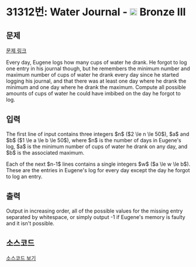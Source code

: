 # 31312번: Water Journal - <img src="https://static.solved.ac/tier_small/3.svg" style="height:20px" /> Bronze III

<!-- performance -->

<!-- 문제 제출 후 깃허브에 푸시를 했을 때 제출한 코드의 성능이 입력될 공간입니다.-->

<!-- end -->

## 문제

[문제 링크](https://boj.kr/31312)


<p>Every day, Eugene logs how many cups of water he drank. He forgot to log one entry in his journal though, but he remembers the minimum number and maximum number of cups of water he drank every day since he started logging his journal, and that there was at least one day where he drank the minimum and one day where he drank the maximum. Compute all possible amounts of cups of water he could have imbibed on the day he forgot to log.</p>



## 입력


<p>The first line of input contains three integers $n$ ($2 \le n \le 50$), $a$ and $b$ ($1 \le a \le b \le 50$), where $n$ is the number of days in Eugene's log, $a$ is the minimum number of cups of water he drank on any day, and $b$ is the associated maximum.</p>

<p>Each of the next $n-1$ lines contains a single integers $w$ ($a \le w \le b$). These are the entries in Eugene's log for every day except the day he forgot to log an entry. </p>



## 출력


<p>Output in increasing order, all of the possible values for the missing entry separated by whitespace, or simply output -1 if Eugene's memory is faulty and it isn't possible. </p>



## 소스코드

[소스코드 보기](Water%20Journal.py)